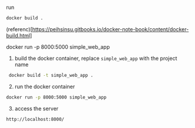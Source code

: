 run

```bash
docker build .
```

(referenc)[https://peihsinsu.gitbooks.io/docker-note-book/content/docker-build.html]

docker run -p 8000:5000 simple_web_app

1.  build the docker container, replace `simple_web_app` with the project name

```bash
 docker build -t simple_web_app .
```

2.  run the docker container

```bash
docker run -p 8000:5000 simple_web_app
```

3.  access the server

```bash
http://localhost:8000/

```
